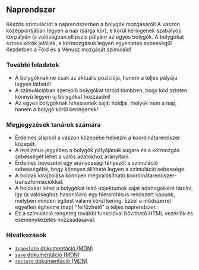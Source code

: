 ## Naprendszer

Készíts szimulációt a naprendszerben a bolygók mozgásáról! A vászon középpontjában legyen a nap (sárga kör), e körül keringenek szabályos körpályán (a valóságban ellipszis pályán) az egyes bolygók. A bolygókat színes körök jelöljék, a körmozgásuk legyen egyenletes sebességű! Kezdetben a Föld és a Vénusz mozgását szimuláld!

### További feladatok

- A bolygóknak ne csak az aktuális pozíciója, hanem a teljes pályája legyen látható!
- A szimulációban szereplő bolygókat tárold tömbben, hogy kód szinten könnyű legyen új bolygókat hozzáadni!
- Az egyes bolygóknak lehessenek saját holdjai, melyek nem a nap, hanem a bolygó körül keringenek!

### Megjegyzések tanárok számára

- Érdemes alapból a vászon közepébe helyezni a koordinátarendszer közepét.
- A realizmus jegyében a bolygók pályájának sugara és a körmozgás sebességét lehet a valós adatokhoz arányítani.
- Érdemes bevezetni egy arányossági tényezőt a szimuláció sebességébe, hogy könnyen állítható legyen a szimuláció sebessége.
- A holdak kirajzolása könnyen megvalósítható koordinátarendszer-transzformációkkal.
- A holdakat lehet a bolygókat leíró objektumok saját adattagaiként tárolni, így (a valósághoz hasonlóan) egy hierarchikus rendszert kapunk, melyben minden égitest valami körül kering. Ezzel a módszerrel egyetlen égitestre (nap) "felfűzhető" a teljes naprendszer.
- Ez a szimuláció rengeteg további funkcióval bővíthető HTML vezérlők és eseménykezelés hozzáadásával.

### Hivatkozások

- [`translate` dokumentáció (MDN)][1]
- [`save` dokumentáció (MDN)][2]
- [`restore` dokumentáció (MDN)][3]

[1]: https://developer.mozilla.org/en-US/docs/Web/API/CanvasRenderingContext2D/translate
[2]: https://developer.mozilla.org/en-US/docs/Web/API/CanvasRenderingContext2D/save
[3]: https://developer.mozilla.org/en-US/docs/Web/API/CanvasRenderingContext2D/restore
